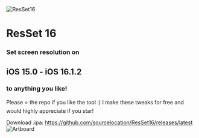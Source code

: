 ![ResSet16](https://user-images.githubusercontent.com/52459150/215339684-ce83a0c4-5838-4b5d-bb36-4c1e3d45efd2.png)
# ResSet 16
 ### Set screen resolution on 
 ## **iOS 15.0 - iOS 16.1.2** 
 ### to anything you like!

 
 Please ⭐️ the repo if you like the tool :) I make these tweaks for free and would highly appreciate if you star!

Download .ipa: https://github.com/sourcelocation/ResSet16/releases/latest
![Artboard](https://user-images.githubusercontent.com/52459150/215339122-dd398ab4-b650-4360-aa5c-2199dbf4e44c.png)
